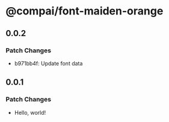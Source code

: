 # @compai/font-maiden-orange

## 0.0.2

### Patch Changes

- b971bb4f: Update font data

## 0.0.1

### Patch Changes

- Hello, world!
